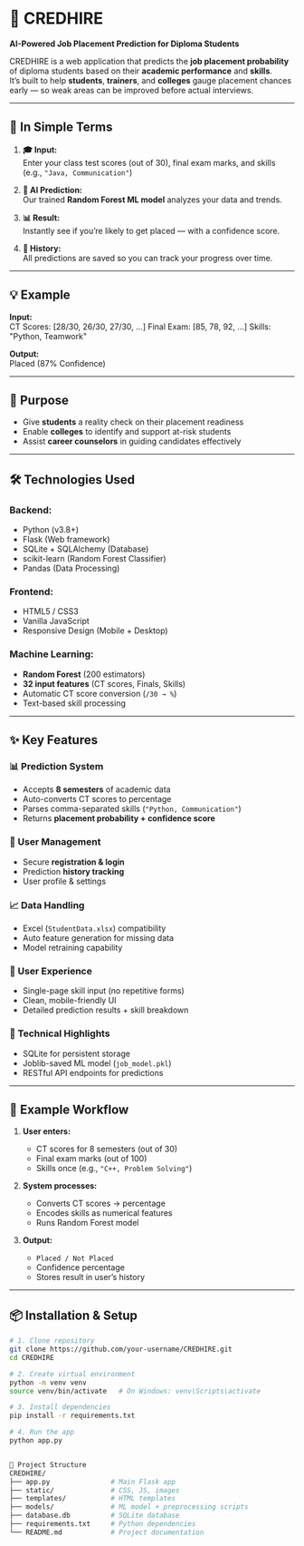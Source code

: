 # 🎯 CREDHIRE  
**AI-Powered Job Placement Prediction for Diploma Students**

CREDHIRE is a web application that predicts the **job placement probability** of diploma students based on their **academic performance** and **skills**.  
It’s built to help **students**, **trainers**, and **colleges** gauge placement chances early — so weak areas can be improved before actual interviews.

---

## 📌 In Simple Terms
1. **🎓 Input:**  
   Enter your class test scores (out of 30), final exam marks, and skills (e.g., `"Java, Communication"`)

2. **🤖 AI Prediction:**  
   Our trained **Random Forest ML model** analyzes your data and trends.

3. **📊 Result:**  
   Instantly see if you’re likely to get placed — with a confidence score.

4. **📂 History:**  
   All predictions are saved so you can track your progress over time.

---

## 💡 Example

**Input:**  
CT Scores: [28/30, 26/30, 27/30, ...]
Final Exam: [85, 78, 92, ...]
Skills: "Python, Teamwork"

**Output:**  
Placed (87% Confidence)


---

## 🎯 Purpose
- Give **students** a reality check on their placement readiness  
- Enable **colleges** to identify and support at-risk students  
- Assist **career counselors** in guiding candidates effectively  

---

## 🛠️ Technologies Used

### Backend:
- Python (v3.8+)
- Flask (Web framework)
- SQLite + SQLAlchemy (Database)
- scikit-learn (Random Forest Classifier)
- Pandas (Data Processing)

### Frontend:
- HTML5 / CSS3
- Vanilla JavaScript
- Responsive Design (Mobile + Desktop)

### Machine Learning:
- **Random Forest** (200 estimators)
- **32 input features** (CT scores, Finals, Skills)
- Automatic CT score conversion (`/30 → %`)
- Text-based skill processing

---

## ✨ Key Features

### 📊 Prediction System
- Accepts **8 semesters** of academic data
- Auto-converts CT scores to percentage
- Parses comma-separated skills (`"Python, Communication"`)
- Returns **placement probability + confidence score**

### 👤 User Management
- Secure **registration & login**
- Prediction **history tracking**
- User profile & settings

### 📈 Data Handling
- Excel (`StudentData.xlsx`) compatibility
- Auto feature generation for missing data
- Model retraining capability

### 🎨 User Experience
- Single-page skill input (no repetitive forms)
- Clean, mobile-friendly UI
- Detailed prediction results + skill breakdown

### 🔧 Technical Highlights
- SQLite for persistent storage
- Joblib-saved ML model (`job_model.pkl`)
- RESTful API endpoints for predictions

---

## 🚀 Example Workflow
1. **User enters:**
   - CT scores for 8 semesters (out of 30)
   - Final exam marks (out of 100)
   - Skills once (e.g., `"C++, Problem Solving"`)

2. **System processes:**
   - Converts CT scores → percentage
   - Encodes skills as numerical features
   - Runs Random Forest model

3. **Output:**
   - `Placed / Not Placed`  
   - Confidence percentage  
   - Stores result in user’s history

---

## 📦 Installation & Setup

```bash
# 1. Clone repository
git clone https://github.com/your-username/CREDHIRE.git
cd CREDHIRE

# 2. Create virtual environment
python -m venv venv
source venv/bin/activate   # On Windows: venv\Scripts\activate

# 3. Install dependencies
pip install -r requirements.txt

# 4. Run the app
python app.py


📂 Project Structure
CREDHIRE/
├── app.py               # Main Flask app
├── static/              # CSS, JS, images
├── templates/           # HTML templates
├── models/              # ML model + preprocessing scripts
├── database.db          # SQLite database
├── requirements.txt     # Python dependencies
└── README.md            # Project documentation
